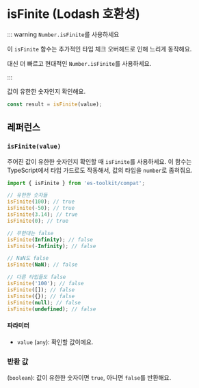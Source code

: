 # isFinite (Lodash 호환성)

::: warning `Number.isFinite`를 사용하세요

이 `isFinite` 함수는 추가적인 타입 체크 오버헤드로 인해 느리게 동작해요.

대신 더 빠르고 현대적인 `Number.isFinite`를 사용하세요.

:::

값이 유한한 숫자인지 확인해요.

```typescript
const result = isFinite(value);
```

## 레퍼런스

### `isFinite(value)`

주어진 값이 유한한 숫자인지 확인할 때 `isFinite`를 사용하세요. 이 함수는 TypeScript에서 타입 가드로도 작동해서, 값의 타입을 `number`로 좁혀줘요.

```typescript
import { isFinite } from 'es-toolkit/compat';

// 유한한 숫자들
isFinite(100); // true
isFinite(-50); // true
isFinite(3.14); // true
isFinite(0); // true

// 무한대는 false
isFinite(Infinity); // false
isFinite(-Infinity); // false

// NaN도 false
isFinite(NaN); // false

// 다른 타입들도 false
isFinite('100'); // false
isFinite([]); // false
isFinite({}); // false
isFinite(null); // false
isFinite(undefined); // false
```

#### 파라미터

- `value` (`any`): 확인할 값이에요.

### 반환 값

(`boolean`): 값이 유한한 숫자이면 `true`, 아니면 `false`를 반환해요.